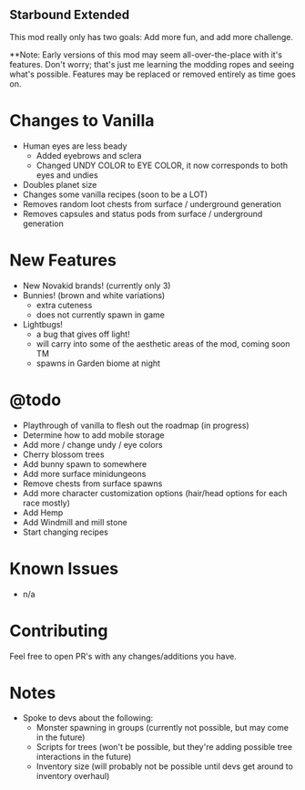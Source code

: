 ## Starbound Extended

This mod really only has two goals: Add more fun, and add more challenge.

**Note: Early versions of this mod may seem all-over-the-place with it's features. Don't worry; that's just me learning the modding ropes and seeing what's possible. Features may be replaced or removed entirely as time goes on.

Changes to Vanilla
==================
- Human eyes are less beady
  - Added eyebrows and sclera
  - Changed UNDY COLOR to EYE COLOR, it now corresponds to both eyes and undies
- Doubles planet size
- Changes some vanilla recipes (soon to be a LOT)
- Removes random loot chests from surface / underground generation
- Removes capsules and status pods from surface / underground generation

New Features
============
- New Novakid brands! (currently only 3)
- Bunnies! (brown and white variations)
  - extra cuteness
  - does not currently spawn in game
- Lightbugs!
  - a bug that gives off light!
  - will carry into some of the aesthetic areas of the mod, coming soon TM
  - spawns in Garden biome at night

@todo
======
- Playthrough of vanilla to flesh out the roadmap (in progress)
- Determine how to add mobile storage
- Add more / change  undy / eye colors
- Cherry blossom trees
- Add bunny spawn to somewhere
- Add more surface minidungeons
- Remove chests from surface spawns
- Add more character customization options (hair/head options for each race mostly)
- Add Hemp
- Add Windmill and mill stone
- Start changing recipes

Known Issues
============
- n/a

Contributing
============
Feel free to open PR's with any changes/additions you have.

Notes
=====
- Spoke to devs about the following:
  - Monster spawning in groups (currently not possible, but may come in the future)
  - Scripts for trees (won't be possible, but they're adding possible tree interactions in the future)
  - Inventory size (will probably not be possible until devs get around to inventory overhaul)
